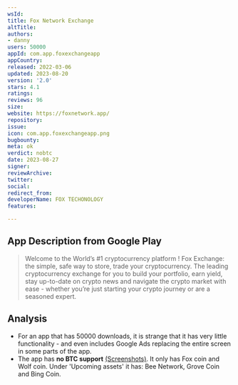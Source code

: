 ```yaml
---
wsId: 
title: Fox Network Exchange
altTitle: 
authors:
- danny
users: 50000
appId: com.app.foxexchangeapp
appCountry: 
released: 2022-03-06
updated: 2023-08-20
version: '2.0'
stars: 4.1
ratings: 
reviews: 96
size: 
website: https://foxnetwork.app/
repository: 
issue: 
icon: com.app.foxexchangeapp.png
bugbounty: 
meta: ok
verdict: nobtc
date: 2023-08-27
signer: 
reviewArchive: 
twitter: 
social: 
redirect_from: 
developerName: FOX TECHONOLOGY
features: 

---
```


## App Description from Google Play

> Welcome to the World’s #1 cryptocurrency platform ! Fox Exchange: the simple, safe way to store, trade your cryptocurrency. The leading cryptocurrency exchange for you to build your portfolio, earn yield, stay up-to-date on crypto news and navigate the crypto market with ease - whether you’re just starting your crypto journey or are a seasoned expert.

## Analysis

- For an app that has 50000 downloads, it is strange that it has very little functionality - and even includes Google Ads replacing the entire screen in some parts of the app.
- The app has **no BTC support** [(Screenshots)](https://twitter.com/BitcoinWalletz/status/1674756756558290945). It only has Fox coin and Wolf coin. Under 'Upcoming assets' it has: Bee Network, Grove Coin and Bing Coin.
